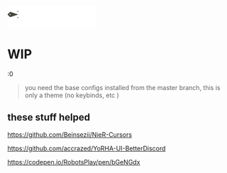 <div>
    <img src="./assets/title.svg" height="50px">
</dib>



# WIP

:0

> you need the base configs installed from the master branch, this is only a theme (no keybinds, etc )


## these stuff helped

https://github.com/Beinsezii/NieR-Cursors

https://github.com/accrazed/YoRHA-UI-BetterDiscord

https://codepen.io/RobotsPlay/pen/bGeNGdx
